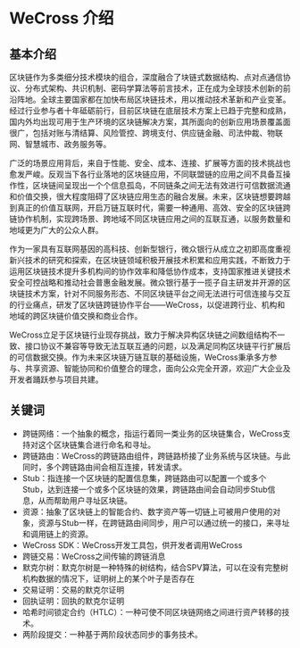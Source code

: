 # WeCross 介绍

## 基本介绍

区块链作为多类细分技术模块的组合，深度融合了块链式数据结构、点对点通信协议、分布式架构、共识机制、密码学算法等前言技术，正在成为全球技术创新的前沿阵地。全球主要国家都在加快布局区块链技术，用以推动技术革新和产业变革。经过行业参与者十年砥砺前行，目前区块链在底层技术方案上已趋于完整和成熟，国内外均出现可用于生产环境的区块链解决方案，其所面向的创新应用场景覆盖面很广，包括对账与清结算、风险管控、跨境支付、供应链金融、司法仲裁、物联网、智慧城市、政务服务等。

广泛的场景应用背后，来自于性能、安全、成本、连接、扩展等方面的技术挑战也愈发严峻。反观当下各行业落地的区块链应用，不同联盟链的应用之间不具备互操作性，区块链间呈现出一个个信息孤岛，不同链条之间无法有效进行可信数据流通和价值交换，很大程度阻碍了区块链应用生态的融合发展。未来，区块链想要跨越到真正的价值互联网，开启万链互联时代，需要一种通用、高效、安全的区块链跨链协作机制，实现跨场景、跨地域不同区块链应用之间的互联互通，以服务数量和地域更为广大的公众人群。

作为一家具有互联网基因的高科技、创新型银行，微众银行从成立之初即高度重视新兴技术的研究和探索，在区块链领域积极开展技术积累和应用实践，不断致力于运用区块链技术提升多机构间的协作效率和降低协作成本，支持国家推进关键技术安全可控战略和推动社会普惠金融发展。微众银行基于一揽子自主研发并开源的区块链技术方案，针对不同服务形态、不同区块链平台之间无法进行可信连接与交互的行业痛点，研发了区块链跨链协作平台——WeCross，以促进跨行业、机构和地域的跨区块链价值交换和商业合作。

WeCross立足于区块链行业现存挑战，致力于解决异构区块链之间数组结构不一致、接口协议不兼容等导致无法互联互通的问题，以及满足同构区块链平行扩展后的可信数据交换。作为未来区块链万链互联的基础设施，WeCross秉承多方参与、共享资源、智能协同和价值整合的理念，面向公众完全开源，欢迎广大企业及开发者踊跃参与项目共建。

## 关键词

- 跨链网络：一个抽象的概念，指运行着同一类业务的区块链集合，WeCross支持对这个区块链集合进行命名和寻址。
- 跨链路由：WeCross的跨链路由组件，跨链路桥接了业务系统与区块链。与此同时，多个跨链路由间会相互连接，转发请求。
- Stub：指连接一个区块链的配置信息集，跨链路由可以配置一个或多个Stub，达到连接一个或多个区块链的效果，跨链路由间会自动同步Stub信息，从而帮助用户寻址区块链。
- 资源：抽象了区块链上的智能合约、数字资产等一切链上可被用户使用的对象，资源与Stub一样，在跨链路由间同步，用户可以通过统一的接口，来寻址和调用链上的资源。
- WeCross SDK：WeCross开发工具包，供开发者调用WeCross
- 跨链交易：WeCross之间传输的跨链消息
- 默克尔树：默克尔树是一种特殊的树结构，结合SPV算法，可以在没有完整树机构数据的情况下，证明树上的某个叶子是否存在
- 交易证明：交易的默克尔证明
- 回执证明：回执的默克尔证明
- 哈希时间锁定合约（HTLC）：一种可使不同区块链网络之间进行资产转移的技术。
- 两阶段提交：一种基于两阶段状态同步的事务技术。

